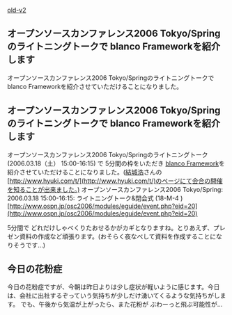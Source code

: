 [old-v2](ig060315-orig.html)

## オープンソースカンファレンス2006 Tokyo/Springのライトニングトークで blanco Frameworkを紹介します

オープンソースカンファレンス2006 Tokyo/Springのライトニングトークで blanco Frameworkを紹介させていただけることになりました。






## オープンソースカンファレンス2006 Tokyo/Springのライトニングトークで blanco Frameworkを紹介します


オープンソースカンファレンス2006 Tokyo/Springのライトニングトーク (2006.03.18（土） 15:00-16:15) で
5分間の枠をいただき [blanco Framework](http://www.igapyon.jp/blanco/blanco.ja.html)を紹介させていただけることになりました。([結城浩](http://www.hyuki.com/)さんの[http://www.hyuki.com/t/](http://www.hyuki.com/t/)のページにて会合の開催を知ることが出来ました。)
オープンソースカンファレンス2006 Tokyo/Spring: 2006.03.18 15:00-16:15: ライトニングトーク&閉会式
  (18-M-4 )
  [http://www.ospn.jp/osc2006/modules/eguide/event.php?eid=20](http://www.ospn.jp/osc2006/modules/eguide/event.php?eid=20)



5分間で どれだけしゃべくりたおせるかがカギとなりますね。とりあえず、プレゼン資料の作成など頑張ります。(おそらく夜なべして資料を作成することになりそうです…)

## 今日の花粉症


今日の花粉症ですが、今朝は昨日よりは少し症状が軽いように感じます。今日は、会社に出社するぞっていう気持ちが少しだけ湧いてくるような気持ちがします。
でも、午後から気温が上がったら、また花粉が ぶわーっと飛ぶ可能性が…